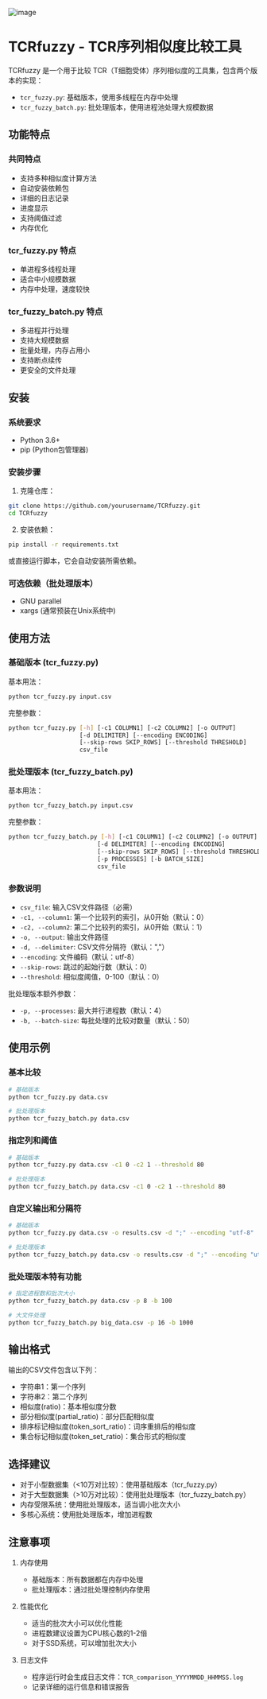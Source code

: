 

![image](https://github.com/user-attachments/assets/d965eecb-cce9-4001-acd8-6e5eacaf4e19)

# TCRfuzzy - TCR序列相似度比较工具

TCRfuzzy 是一个用于比较 TCR（T细胞受体）序列相似度的工具集，包含两个版本的实现：

- `tcr_fuzzy.py`: 基础版本，使用多线程在内存中处理
- `tcr_fuzzy_batch.py`: 批处理版本，使用进程池处理大规模数据

## 功能特点

### 共同特点
- 支持多种相似度计算方法
- 自动安装依赖包
- 详细的日志记录
- 进度显示
- 支持阈值过滤
- 内存优化

### tcr_fuzzy.py 特点
- 单进程多线程处理
- 适合中小规模数据
- 内存中处理，速度较快

### tcr_fuzzy_batch.py 特点
- 多进程并行处理
- 支持大规模数据
- 批量处理，内存占用小
- 支持断点续传
- 更安全的文件处理

## 安装

### 系统要求
- Python 3.6+
- pip (Python包管理器)

### 安装步骤

1. 克隆仓库：
```bash
git clone https://github.com/yourusername/TCRfuzzy.git
cd TCRfuzzy
```

2. 安装依赖：
```bash
pip install -r requirements.txt
```

或直接运行脚本，它会自动安装所需依赖。

### 可选依赖（批处理版本）
- GNU parallel
- xargs (通常预装在Unix系统中)

## 使用方法

### 基础版本 (tcr_fuzzy.py)

基本用法：
```bash
python tcr_fuzzy.py input.csv
```

完整参数：
```bash
python tcr_fuzzy.py [-h] [-c1 COLUMN1] [-c2 COLUMN2] [-o OUTPUT]
                    [-d DELIMITER] [--encoding ENCODING]
                    [--skip-rows SKIP_ROWS] [--threshold THRESHOLD]
                    csv_file
```

### 批处理版本 (tcr_fuzzy_batch.py)

基本用法：
```bash
python tcr_fuzzy_batch.py input.csv
```

完整参数：
```bash
python tcr_fuzzy_batch.py [-h] [-c1 COLUMN1] [-c2 COLUMN2] [-o OUTPUT]
                         [-d DELIMITER] [--encoding ENCODING]
                         [--skip-rows SKIP_ROWS] [--threshold THRESHOLD]
                         [-p PROCESSES] [-b BATCH_SIZE]
                         csv_file
```

### 参数说明

- `csv_file`: 输入CSV文件路径（必需）
- `-c1, --column1`: 第一个比较列的索引，从0开始（默认：0）
- `-c2, --column2`: 第二个比较列的索引，从0开始（默认：1）
- `-o, --output`: 输出文件路径
- `-d, --delimiter`: CSV文件分隔符（默认：","）
- `--encoding`: 文件编码（默认：utf-8）
- `--skip-rows`: 跳过的起始行数（默认：0）
- `--threshold`: 相似度阈值，0-100（默认：0）

批处理版本额外参数：
- `-p, --processes`: 最大并行进程数（默认：4）
- `-b, --batch-size`: 每批处理的比较对数量（默认：50）

## 使用示例

### 基本比较
```bash
# 基础版本
python tcr_fuzzy.py data.csv

# 批处理版本
python tcr_fuzzy_batch.py data.csv
```

### 指定列和阈值
```bash
# 基础版本
python tcr_fuzzy.py data.csv -c1 0 -c2 1 --threshold 80

# 批处理版本
python tcr_fuzzy_batch.py data.csv -c1 0 -c2 1 --threshold 80
```

### 自定义输出和分隔符
```bash
# 基础版本
python tcr_fuzzy.py data.csv -o results.csv -d ";" --encoding "utf-8"

# 批处理版本
python tcr_fuzzy_batch.py data.csv -o results.csv -d ";" --encoding "utf-8"
```

### 批处理版本特有功能
```bash
# 指定进程数和批次大小
python tcr_fuzzy_batch.py data.csv -p 8 -b 100

# 大文件处理
python tcr_fuzzy_batch.py big_data.csv -p 16 -b 1000
```

## 输出格式

输出的CSV文件包含以下列：
- 字符串1：第一个序列
- 字符串2：第二个序列
- 相似度(ratio)：基本相似度分数
- 部分相似度(partial_ratio)：部分匹配相似度
- 排序标记相似度(token_sort_ratio)：词序重排后的相似度
- 集合标记相似度(token_set_ratio)：集合形式的相似度

## 选择建议

- 对于小型数据集（<10万对比较）：使用基础版本（tcr_fuzzy.py）
- 对于大型数据集（>10万对比较）：使用批处理版本（tcr_fuzzy_batch.py）
- 内存受限系统：使用批处理版本，适当调小批次大小
- 多核心系统：使用批处理版本，增加进程数

## 注意事项

1. 内存使用
   - 基础版本：所有数据都在内存中处理
   - 批处理版本：通过批处理控制内存使用

2. 性能优化
   - 适当的批次大小可以优化性能
   - 进程数建议设置为CPU核心数的1-2倍
   - 对于SSD系统，可以增加批次大小

3. 日志文件
   - 程序运行时会生成日志文件：`TCR_comparison_YYYYMMDD_HHMMSS.log`
   - 记录详细的运行信息和错误报告

